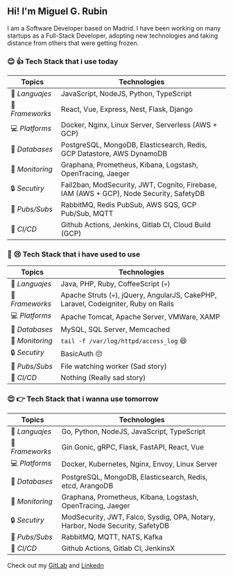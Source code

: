 ## Hi! I'm Miguel G. Rubin

I am a Software Developer based on Madrid.
I have been working on many startups as a Full-Stack Developer, adopting new technologies and taking distance from others that were getting frozen.



### :blush: :+1: Tech Stack that i use today
| Topics                           |   Technologies                                                                              |
|--------------------------------- | ------------------------------------------------------------------------------------------- |
| :scroll: *Languajes*             |   JavaScript, NodeJS, Python, TypeScript                                                    |
| :wrench: *Frameworks*            |   React, Vue, Express, Nest, Flask, Django                                                  |
| :computer: *Platforms*           |   Docker, Nginx, Linux Server, Serverless (AWS + GCP)                                       |
| :floppy_disk: *Databases*        |   PostgreSQL, MongoDB, Elasticsearch, Redis, GCP Datastore, AWS DynamoDB                    |
| :mag_right: *Monitoring*         |   Graphana, Prometheus, Kibana, Logstash, OpenTracing, Jaeger                               |
| :lock: *Secutiry*                |   Fail2ban, ModSecurity, JWT, Cognito, Firebase, IAM (AWS + GCP), Node Security, SafetyDB   |
| :email: *Pubs/Subs*              |   RabbitMQ, Redis PubSub, AWS SQS, GCP Pub/Sub, MQTT                                        |
| :vertical_traffic_light: *CI/CD* |   Github Actions, Jenkins, Gitlab CI, Cloud Build (GCP)                                     |


### :wave: :cry: Tech Stack that i have used to use
| Topics                           |   Technologies                                                                              |
|--------------------------------- | ------------------------------------------------------------------------------------------- |
| :scroll: *Languajes*             |   Java, PHP, Ruby, CoffeeScript (:skull:)                                                   |
| :wrench: *Frameworks*            |   Apache Struts (:skull:), jQuery, AngularJS, CakePHP, Laravel, Codeigniter, Ruby on Rails  |
| :computer: *Platforms*           |   Apache Tomcat, Apache Server, VMWare, XAMP                                                |
| :floppy_disk: *Databases*        |   MySQL, SQL Server, Memcached                                                              |
| :mag_right: *Monitoring*         |   `tail -f /var/log/httpd/access_log` :laughing:                                            |
| :lock: *Secutiry*                |   BasicAuth :pensive:                                                                       |
| :email: *Pubs/Subs*              |   File watching worker (Sad story)                                                          |
| :vertical_traffic_light: *CI/CD* |   Nothing (Really sad story)                                                                |


### :heart_eyes: :point_right: Tech Stack that i wanna use tomorrow
| Topics                           |   Technologies                                                                              |
|--------------------------------- | ------------------------------------------------------------------------------------------- |
| :scroll: *Languajes*             |   Go, Python, NodeJS, JavaScript, TypeScript                                                |
| :wrench: *Frameworks*            |   Gin Gonic, gRPC, Flask, FastAPI, React, Vue                                               |
| :computer: *Platforms*           |   Docker, Kubernetes, Nginx, Envoy, Linux Server                                            |
| :floppy_disk: *Databases*        |   PostgreSQL, MongoDB, Elasticsearch, Redis, etcd, ArangoDB                                 |
| :mag_right: *Monitoring*         |   Graphana, Prometheus, Kibana, Logstash, OpenTracing, Jaeger                               |
| :lock: *Secutiry*                |   ModSecurity, JWT, Falco, Sysdig, OPA, Notary, Harbor, Node Security, SafetyDB             |
| :email: *Pubs/Subs*              |   RabbitMQ, MQTT, NATS, Kafka                                                               |
| :vertical_traffic_light: *CI/CD* |   Github Actions, Gitlab CI, JenkinsX                                                       |



Check out my [GitLab](https://gitlab.com/miguelgrubin) and [Linkedn](https://www.linkedin.com/in/miguel-garc%C3%ADa-rub%C3%ADn-393a5931/) 
